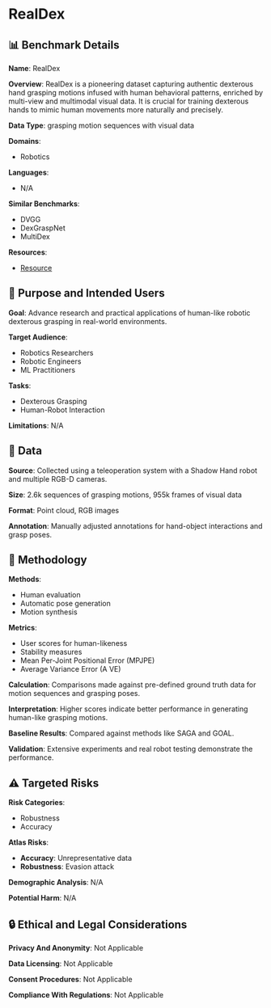 # RealDex

## 📊 Benchmark Details

**Name**: RealDex

**Overview**: RealDex is a pioneering dataset capturing authentic dexterous hand grasping motions infused with human behavioral patterns, enriched by multi-view and multimodal visual data. It is crucial for training dexterous hands to mimic human movements more naturally and precisely.

**Data Type**: grasping motion sequences with visual data

**Domains**:
- Robotics

**Languages**:
- N/A

**Similar Benchmarks**:
- DVGG
- DexGraspNet
- MultiDex

**Resources**:
- [Resource](https://4dvlab.github.io/RealDex)

## 🎯 Purpose and Intended Users

**Goal**: Advance research and practical applications of human-like robotic dexterous grasping in real-world environments.

**Target Audience**:
- Robotics Researchers
- Robotic Engineers
- ML Practitioners

**Tasks**:
- Dexterous Grasping
- Human-Robot Interaction

**Limitations**: N/A

## 💾 Data

**Source**: Collected using a teleoperation system with a Shadow Hand robot and multiple RGB-D cameras.

**Size**: 2.6k sequences of grasping motions, 955k frames of visual data

**Format**: Point cloud, RGB images

**Annotation**: Manually adjusted annotations for hand-object interactions and grasp poses.

## 🔬 Methodology

**Methods**:
- Human evaluation
- Automatic pose generation
- Motion synthesis

**Metrics**:
- User scores for human-likeness
- Stability measures
- Mean Per-Joint Positional Error (MPJPE)
- Average Variance Error (A VE)

**Calculation**: Comparisons made against pre-defined ground truth data for motion sequences and grasping poses.

**Interpretation**: Higher scores indicate better performance in generating human-like grasping motions.

**Baseline Results**: Compared against methods like SAGA and GOAL.

**Validation**: Extensive experiments and real robot testing demonstrate the performance.

## ⚠️ Targeted Risks

**Risk Categories**:
- Robustness
- Accuracy

**Atlas Risks**:
- **Accuracy**: Unrepresentative data
- **Robustness**: Evasion attack

**Demographic Analysis**: N/A

**Potential Harm**: N/A

## 🔒 Ethical and Legal Considerations

**Privacy And Anonymity**: Not Applicable

**Data Licensing**: Not Applicable

**Consent Procedures**: Not Applicable

**Compliance With Regulations**: Not Applicable
